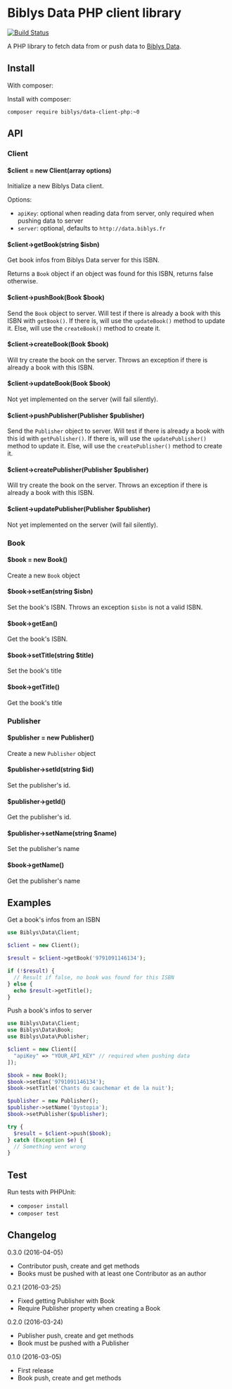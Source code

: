 # Biblys Data PHP client library

[![Build Status](https://travis-ci.org/biblys/biblys-data-client-php.svg?branch=master)](https://travis-ci.org/biblys/biblys-data-client-php)

A PHP library to fetch data from or push data to [Biblys Data](https://data.biblys.fr/).


## Install

With composer:

Install with composer:

`composer require biblys/data-client-php:~0`


## API

### Client

#### $client = new Client(array options)

Initialize a new Biblys Data client.

Options:
* `apiKey`: optional when reading data from server,
only required when pushing data to server
* `server`: optional, defaults to `http://data.biblys.fr`


#### $client->getBook(string $isbn)

Get book infos from Biblys Data server for this ISBN.

Returns a `Book` object if an object was found for this ISBN, returns false
otherwise.

#### $client->pushBook(Book $book)

Send the `Book` object to server. Will test if there is already a book with 
this ISBN with `getBook()`. If there is, will use the `updateBook()` method
to update it. Else, will use the `createBook()` method to create it.

#### $client->createBook(Book $book)

Will try create the book on the server. Throws an exception if there is already
a book with this ISBN.

#### $client->updateBook(Book $book)

Not yet implemented on the server (will fail silently).

#### $client->pushPublisher(Publisher $publisher)

Send the `Publisher` object to server. Will test if there is already a book with 
this id with `getPublisher()`. If there is, will use the `updatePublisher()` method
to update it. Else, will use the `createPublisher()` method to create it.

#### $client->createPublisher(Publisher $publisher)

Will try create the book on the server. Throws an exception if there is already
a book with this ISBN.

#### $client->updatePublisher(Publisher $publisher)

Not yet implemented on the server (will fail silently).


### Book

#### $book = new Book()

Create a new `Book` object

#### $book->setEan(string $isbn)

Set the book's ISBN. Throws an exception `$isbn` is not a valid ISBN.

#### $book->getEan()

Get the book's ISBN.

#### $book->setTitle(string $title)

Set the book's title

#### $book->getTitle()

Get the book's title


### Publisher

#### $publisher = new Publisher()

Create a new `Publisher` object

#### $publisher->setId(string $id)

Set the publisher's id.

#### $publisher->getId()

Get the publisher's id.

#### $publisher->setName(string $name)

Set the publisher's name

#### $book->getName()

Get the publisher's name


## Examples

Get a book's infos from an ISBN

```php
use Biblys\Data\Client;

$client = new Client();

$result = $client->getBook('9791091146134');

if (!$result) {
  // Result if false, no book was found for this ISBN
} else {
  echo $result->getTitle();
}

```


Push a book's infos to server

```php
use Biblys\Data\Client;
use Biblys\Data\Book;
use Biblys\Data\Publisher;

$client = new Client([
  "apiKey" => "YOUR_API_KEY" // required when pushing data
]);

$book = new Book();
$book->setEan('9791091146134');
$book->setTitle('Chants du cauchemar et de la nuit');

$publisher = new Publisher();
$publisher->setName('Dystopia');
$book->setPublisher($publisher);

try {
  $result = $client->push($book);  
} catch (Exception $e) {
  // Something went wrong
}

```


## Test

Run tests with PHPUnit:

* `composer install`
* `composer test`


## Changelog

0.3.0 (2016-04-05)
* Contributor push, create and get methods
* Books must be pushed with at least one Contributor as an author

0.2.1 (2016-03-25)
* Fixed getting Publisher with Book
* Require Publisher property when creating a Book 

0.2.0 (2016-03-24)
* Publisher push, create and get methods
* Book must be pushed with a Publisher

0.1.0 (2016-03-05)
* First release
* Book push, create and get methods
